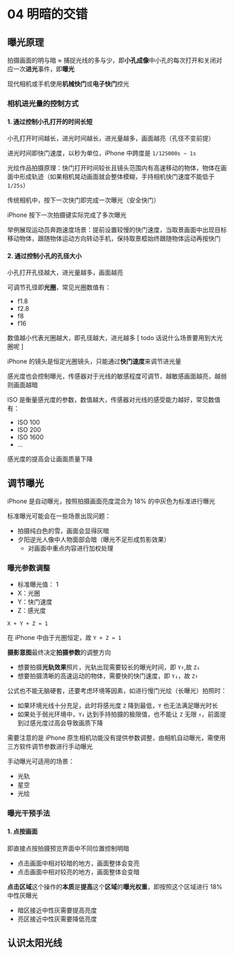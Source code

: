 # 04 明暗的交错

## 曝光原理

拍摄画面的明与暗 ≈ 捕捉光线的多与少，即**小孔成像**中小孔的每次打开和关闭对应一次**进光**事件，即**曝光**

现代相机或手机使用**机械快门**或**电子快门**控光

### 相机进光量的控制方式

#### 1. 通过控制小孔打开的时间长短

小孔打开时间越长，进光时间越长，进光量越多，画面越亮（孔径不变前提）

进光时间即快门速度，以秒为单位，iPhone 中跨度是 `1/125000s ~ 1s`

光绘作品拍摄原理：快门打开时间较长且镜头范围内有高速移动的物体，物体在画面中形成轨迹（如果相机晃动画面就会整体模糊，手持相机快门速度不能低于 `1/25s`）

传统相机中，按下一次快门即完成一次曝光（安全快门）

iPhone 按下一次拍摄键实际完成了多次曝光

举例展现运动员奔跑速度场景：提前设置较慢的快门速度，当取景画面中出现目标移动物体，跟随物体运动方向转动手机，保持取景框始终跟随物体运动再按快门

#### 2. 通过控制小孔的孔径大小

小孔打开孔径越大，进光量越多，画面越亮

可调节孔径即**光圈**，常见光圈数值有：

- f1.8
- f2.8
- f8
- f16

数值越小代表光圈越大，即孔径越大，进光越多 [ todo 话说什么场景要用到大光圈呢 ]

iPhone 的镜头是恒定光圈镜头，只能通过**快门速度**来调节进光量

感光度也会控制曝光，传感器对于光线的敏感程度可调节，越敏感画面越亮，越弱则画面越暗

ISO 是衡量感光度的参数，数值越大，传感器对光线的感受能力越好，常见数值有：

- ISO 100
- ISO 200
- ISO 1600
- ...

感光度的提高会让画面质量下降

## 调节曝光

iPhone 是自动曝光，按照拍摄画面亮度混合为 18% 的中灰色为标准进行曝光

标准曝光可能会在一些场景出现问题：

- 拍摄纯白色的雪，画面会显得灰暗
- 夕阳逆光人像中人物面部会暗（曝光不足形成剪影效果）
  - 对画面中重点内容进行加权处理

### 曝光参数调整

- 标准曝光值： 1
- X：光圈
- Y：快门速度
- Z：感光度

`X + Y + Z ≈ 1`

在 iPhone 中由于光圈恒定，故 `Y + Z ≈ 1`

**摄影意图**最终决定**拍摄参数**的调整方向

- 想要拍摄**光轨效果**照片，光轨出现需要较长的曝光时间，即 `Y↑`,故 `Z↓`
- 想要拍摄清晰的高速运动的物体，需要快的快门速度，即 `Y↓`，故 `Z↑`

公式也不能无脑硬套，还要考虑环境等因素，如进行慢门光绘（长曝光）拍照时：

- 如果环境光线十分充足，此时将感光度 `Z` 降到最低，`Y` 也无法满足曝光时长
- 如果处于弱光环境中，`Y↓` 达到手持拍摄的极限值，也不能让 `Z` 无限 `↑`，前面提到过感光度过高会导致画质下降

需要注意的是 iPhone 原生相机功能没有提供参数调整，由相机自动曝光，需使用三方软件调节参数进行手动曝光

手动曝光可适用的场景：

- 光轨
- 星空
- 光绘

### 曝光干预手法

#### 1. 点按画面

即直接点按拍摄预览界面中不同位置控制明暗

- 点击画面中相对较暗的地方，画面整体会变亮
- 点击画面中相对较亮的地方，画面整体会变暗

**点击区域**这个操作的**本质**是**提高**这个**区域**的**曝光权重**，即按照这个区域进行 18% 中性灰曝光

- 暗区接近中性灰需要提高亮度
- 亮区接近中性灰需要降低亮度

## 认识太阳光线
